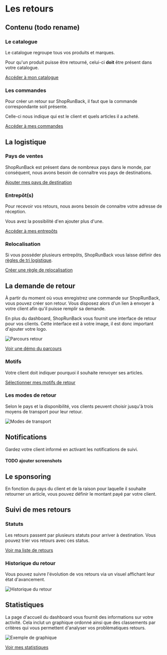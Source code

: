 # Les retours

## Contenu (todo rename)

### Le catalogue

Le catalogue regroupe tous vos produits et marques.

Pour qu'un produit puisse être retourné, celui-ci **doit** être présent dans votre catalogue.

[Accéder à mon catalogue](https://dashboard.shoprunback.com/fr/products)

### Les commandes

Pour créer un retour sur ShopRunBack, il faut que la commande correspondante soit présente.

Celle-ci nous indique qui est le client et quels articles il a acheté.

[Accéder à mes commandes](https://dashboard.shoprunback.com/fr/orders)

## La logistique

### Pays de ventes

ShopRunBack est présent dans de nombreux pays dans le monde, par conséquent, nous avons besoin de connaître vos pays de destinations.

[Ajouter mes pays de destination](https://dashboard.shoprunback.com/configuration/countries/edit)

### Entrepôt(s)

Pour recevoir vos retours, nous avons besoin de connaitre votre adresse de réception.

Vous avez la possibilité d'en ajouter plus d'une.

[Accéder à mes entrepôts](https://dashboard.shoprunback.com/fr/warehouses)

### Relocalisation

Si vous posséder plusieurs entrepôts, ShopRunBack vous laisse définir des [règles de tri logistique](#la-relocalisation).

[Créer une règle de relocalisation](https://dashboard/shoprunback.com/fr/relocations/new)

## La demande de retour

À partir du moment où vous enregistrez une commande sur ShopRunBack, vous pouvez créer son retour. Vous disposez alors d'un lien à envoyer à votre client afin qu'il puisse remplir sa demande.

En plus du dashboard, ShopRunBack vous fournit une interface de retour pour vos clients. Cette interface est à votre image, il est donc important d'ajouter votre logo.

![Parcours retour](images/dashboard/return_web.png)

[Voir une démo du parcours](https://dashboard-mocker.herokuapp.com/random)

### Motifs

Votre client doit indiquer pourquoi il souhaite renvoyer ses articles.

[Sélectionner mes motifs de retour](https://dashboard.shoprunback.com/configuration/reasons)

### Les modes de retour

Selon le pays et la disponibilité, vos clients peuvent choisir jusqu'à trois moyens de transport pour leur retour.

![Modes de transport](images/dashboard/modes.png)

## Notifications

Gardez votre client informé en activant les notifications de suivi.

#### TODO ajouter screenshots

## Le sponsoring

En fonction du pays du client et de la raison pour laquelle il souhaite retourner un article, vous pouvez définir le montant payé par votre client.

## Suivi de mes retours

### Statuts

Les retours passent par plusieurs statuts pour arriver à destination. Vous pouvez trier vos retours avec ces status.

[Voir ma liste de retours](https://dashboard.shoprunback.com/fr/shipbacks)

### Historique du retour

Vous pouvez suivre l'évolution de vos retours via un visuel affichant leur état d'avancement.

![Historique du retour](images/dashboard/timeline.png)

## Statistiques

La page d'accueil du dashboard vous fournit des informations sur votre activité. Cela inclut un graphique ordonné ainsi que des classements par critères qui vous permettent d'analyser vos problèmatiques retours.

![Exemple de graphique](images/dashboard/graph.png)

[Voir mes statistiques](https://dashboard.shoprunback.com/fr)